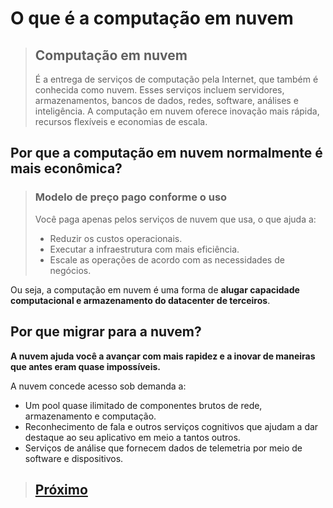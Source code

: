 # O que é a computação em nuvem

> ## **Computação em nuvem**
>
> É a entrega de serviços de computação pela Internet, que também é conhecida como nuvem. Esses serviços incluem servidores, armazenamentos, bancos de dados, redes, software, análises e inteligência. A computação em nuvem oferece inovação mais rápida, recursos flexíveis e economias de escala.

## Por que a computação em nuvem normalmente é mais econômica?

> ### **Modelo de preço pago conforme o uso**
>
> Você paga apenas pelos serviços de nuvem que usa, o que ajuda a:
>
> - Reduzir os custos operacionais.
> - Executar a infraestrutura com mais eficiência.
> - Escale as operações de acordo com as necessidades de negócios.

Ou seja, a computação em nuvem é uma forma de **alugar capacidade computacional e armazenamento do datacenter de terceiros**.

## Por que migrar para a nuvem?

**A nuvem ajuda você a avançar com mais rapidez e a inovar de maneiras que antes eram quase impossíveis.**

A nuvem concede acesso sob demanda a:

- Um pool quase ilimitado de componentes brutos de rede, armazenamento e computação.
- Reconhecimento de fala e outros serviços cognitivos que ajudam a dar destaque ao seu aplicativo em meio a tantos outros.
- Serviços de análise que fornecem dados de telemetria por meio de software e dispositivos.

> ## [Próximo](./M1_3_Azure.md)
